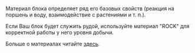 Материал блока определяет ряд его базовых свойств (реакция на поршень и воду, взаимодействие с растениями и т. п.).

Если Ваш блок будет служить рудой, используйте материал "ROCK" для корректной работы у него уровня добычи.

Больше о материалах читайте [здесь](https://mcreator.net/wiki/materials).